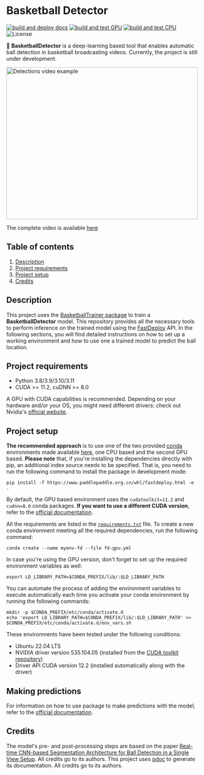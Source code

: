 # Basketball Detector

[![build and deploy docs](https://github.com/peiva-git/basketball_detector/actions/workflows/docs.yml/badge.svg)](https://github.com/peiva-git/basketball_detector/actions/workflows/docs.yml)
[![build and test GPU](https://github.com/peiva-git/basketball_detector/actions/workflows/build-and-test-gpu.yml/badge.svg)](https://github.com/peiva-git/basketball_detector/actions/workflows/build-and-test-gpu.yml)
[![build and test CPU](https://github.com/peiva-git/basketball_detector/actions/workflows/build-and-test-cpu.yml/badge.svg)](https://github.com/peiva-git/basketball_detector/actions/workflows/build-and-test-cpu.yml)
![License](https://img.shields.io/github/license/peiva-git/basketball_detector)

:basketball: **BasketballDetector** is a deep-learning based tool that enables automatic
ball detection in basketball broadcasting videos.
Currently, the project is still under development.

<img src="https://media.giphy.com/media/DurYHJy6bj38Hydi7J/giphy.gif" alt="Detections video example" width="100%" height="400px"/>

The complete video is available [here](https://youtu.be/jhQOChtrPWg)

## Table of contents

1. [Description](#description)
2. [Project requirements](#project-requirements)
3. [Project setup](#project-setup)
4. [Credits](#credits)

## Description

This project uses the [BasketballTrainer package](https://github.com/peiva-git/basketball_trainer)
to train a **BasketballDetector** model.
This repository provides all the necessary tools to perform inference on the trained model using the 
[FastDeploy](https://github.com/PaddlePaddle/FastDeploy) API.
In the following sections, you will find detailed instructions on how to set up
a working environment and how to use one a trained model to predict the ball location.

## Project requirements

- Python 3.8/3.9/3.10/3.11
- CUDA >= 11.2, cuDNN >= 8.0

A GPU with CUDA capabilities is recommended. Depending on your hardware and/or your OS,
you might need different drivers: check out Nvidia's
[official website](https://www.nvidia.com/Download/index.aspx?lang=en-us).

## Project setup

**The recommended approach** is to use one of the two provided
[conda](https://docs.conda.io/projects/conda/en/latest/index.html) environments made available [here](conda),
one CPU based and the second GPU based.
**Please note** that, if you're installing the dependencies directly with pip,
an additional index source needs to be specified.
That is, you need to run the following command to install the package in development mode:
```shell
pip install -f https://www.paddlepaddle.org.cn/whl/fastdeploy.html -e .
```

By default, the GPU based environment uses the `cudatoolkit=11.2` and `cudnn=8.0` conda packages.
**If you want to use a different CUDA version**,
refer to the [official documentation](https://github.com/PaddlePaddle/FastDeploy/tree/develop).

All the requirements are listed in the 
[`requirements.txt`](requirements.txt) file.
To create a new conda environment meeting all the required dependencies, run the following command:
```shell
conda create --name myenv-fd --file fd-gpu.yml
```

In case you're using the GPU version, don't forget to set up the required environment variables as well:
```shell
export LD_LIBRARY_PATH=$CONDA_PREFIX/lib/:$LD_LIBRARY_PATH
```

You can automate the process of adding the environment variables
to execute automatically each time you activate your
conda environment by running the following commands:
```shell
mkdir -p $CONDA_PREFIX/etc/conda/activate.d
echo 'export LD_LIBRARY_PATH=$CONDA_PREFIX/lib/:$LD_LIBRARY_PATH' >> $CONDA_PREFIX/etc/conda/activate.d/env_vars.sh
```

These environments have been tested under the following conditions:
- Ubuntu 22.04 LTS
- NVIDIA driver version 535.104.05 (installed from the
[CUDA toolkit repository](https://developer.nvidia.com/cuda-12-0-1-download-archive?target_os=Linux&target_arch=x86_64&Distribution=Ubuntu&target_version=22.04&target_type=deb_network))
- Driver API CUDA version 12.2 (installed automatically along with the driver)

## Making predictions

For information on how to use package to make predictions with the model, refer to the
[official documentation](https://peiva-git.github.io/basketball_detector/).

## Credits

The model's pre- and post-processing steps are based on the paper
[Real-time CNN-based Segmentation Architecture for Ball Detection in a Single View Setup](https://arxiv.org/abs/2007.11876).
All credits go to its authors.
This project uses [pdoc](https://pdoc.dev/) to generate its documentation. All credits go to its authors.

